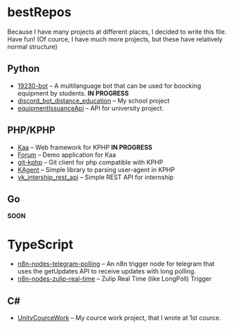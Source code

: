 # bestRepos

Because I have many projects at different places, I decided to write this file. Have fun!
(Of cource, I have much more projects, but these have relatively normal structure)

## Python 
 - [19230-bot](https://git.miem.hse.ru/shaf-uchet/19230/19230-bot) – A multilanguage bot that can be used for boocking equipment by students. **IN PROGRESS**
 - [discord_bot_distance_education](https://github.com/pvpender/discord_bot_distance_education) – My school project
 - [equipmentIssuanceApi](https://github.com/pvpender/equipmentissaunceApi) – API for university project. 

## PHP/KPHP
 - [Kaa](https://git.miem.hse.ru/kaa-framework/kaa) – Web framework for KPHP **IN PROGRESS**
 - [Forum](https://git.miem.hse.ru/kaa-framework/demo-application/forum) – Demo application for Kaa
 - [git-kphp](https://github.com/pvpender/git-kphp) – Git client for php compatible with KPHP
 - [KAgent](https://github.com/pvpender/KAgent) – Simple library to parsing user-agent in KPHP
 - [vk_intership_rest_api](https://github.com/pvpender/vk_intership_rest_api) – Simple REST API for internship

## Go
 **SOON**

# TypeScript
 - [n8n-nodes-telegram-polling](https://github.com/pvpender/n8n-nodes-telegram-polling) – An n8n trigger node for telegram that uses the getUpdates API to receive updates with long polling.
 - [n8n-nodes-zulip-real-time](https://github.com/pvpender/n8n-nodes-zulip-real-time) – Zulip Real Time (like LongPoll) Trigger

## C#
 - [UnityCourceWork](https://github.com/pvpender/UnityCourseWork) – My cource work project, that I wrote at 1st cource.
